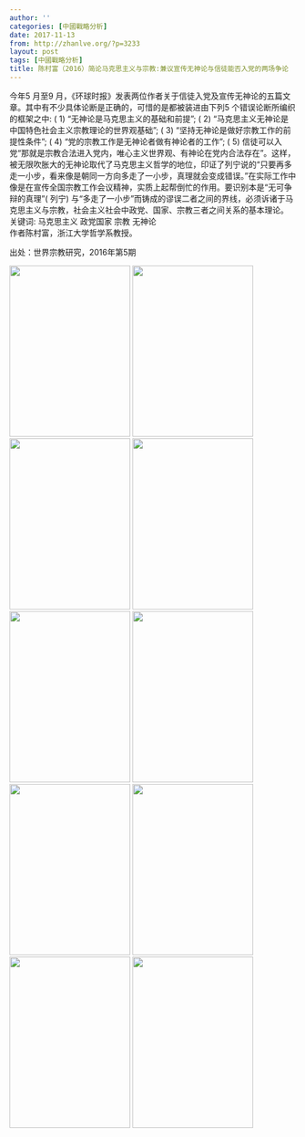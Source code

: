 ```yaml
---
author: ''
categories: [中國戰略分析]
date: 2017-11-13
from: http://zhanlve.org/?p=3233
layout: post
tags: [中國戰略分析]
title: 陈村富（2016）简论马克思主义与宗教:兼议宣传无神论与信徒能否入党的两场争论
---
```


<div id="entry">
<div class="at-above-post addthis_tool" data-url="http://zhanlve.org/?p=3233">
</div>
<p>
  今年5 月至9 月，《环球时报》发表两位作者关于信徒入党及宣传无神论的五篇文章。其中有不少具体论断是正确的，可惜的是都被装进由下列5 个错误论断所编织的框架之中: ( 1) “无神论是马克思主义的基础和前提”; ( 2) “马克思主义无神论是中国特色社会主义宗教理论的世界观基础”; ( 3) “坚持无神论是做好宗教工作的前提性条件”; ( 4) “党的宗教工作是无神论者做有神论者的工作”; ( 5) 信徒可以入党“那就是宗教合法进入党内，唯心主义世界观、有神论在党内合法存在”。这样，被无限吹胀大的无神论取代了马克思主义哲学的地位，印证了列宁说的“只要再多走一小步，看来像是朝同一方向多走了一小步，真理就会变成错误。”在实际工作中像是在宣传全国宗教工作会议精神，实质上起帮倒忙的作用。要识别本是“无可争辩的真理”( 列宁) 与“多走了一小步”而铸成的谬误二者之间的界线，必须诉诸于马克思主义与宗教，社会主义社会中政党、国家、宗教三者之间关系的基本理论。
  <br/>
  关键词: 马克思主义 政党国家 宗教 无神论
  <br/>
  作者陈村富，浙江大学哲学系教授。
 </p>
<p>
  出处：世界宗教研究，2016年第5期
 </p>
<p>
<img alt="" class="aligncenter size-medium wp-image-3234" height="300" sizes="(max-width: 212px) 100vw, 212px" src="http://zhanlve.org/wp-content/uploads/2017/11/简论马克思主义与宗教_兼议宣传无神论与信徒能否入党的两场争论_陈村富_页面_01-212x300.jpg" srcset="http://zhanlve.org/wp-content/uploads/2017/11/简论马克思主义与宗教_兼议宣传无神论与信徒能否入党的两场争论_陈村富_页面_01-212x300.jpg 212w, http://zhanlve.org/wp-content/uploads/2017/11/简论马克思主义与宗教_兼议宣传无神论与信徒能否入党的两场争论_陈村富_页面_01-768x1086.jpg 768w, http://zhanlve.org/wp-content/uploads/2017/11/简论马克思主义与宗教_兼议宣传无神论与信徒能否入党的两场争论_陈村富_页面_01-724x1024.jpg 724w" width="212"/>
<img alt="" class="aligncenter size-medium wp-image-3235" height="300" sizes="(max-width: 212px) 100vw, 212px" src="http://zhanlve.org/wp-content/uploads/2017/11/简论马克思主义与宗教_兼议宣传无神论与信徒能否入党的两场争论_陈村富_页面_02-212x300.jpg" srcset="http://zhanlve.org/wp-content/uploads/2017/11/简论马克思主义与宗教_兼议宣传无神论与信徒能否入党的两场争论_陈村富_页面_02-212x300.jpg 212w, http://zhanlve.org/wp-content/uploads/2017/11/简论马克思主义与宗教_兼议宣传无神论与信徒能否入党的两场争论_陈村富_页面_02-768x1086.jpg 768w, http://zhanlve.org/wp-content/uploads/2017/11/简论马克思主义与宗教_兼议宣传无神论与信徒能否入党的两场争论_陈村富_页面_02-724x1024.jpg 724w" width="212"/>
<img alt="" class="aligncenter size-medium wp-image-3236" height="300" sizes="(max-width: 212px) 100vw, 212px" src="http://zhanlve.org/wp-content/uploads/2017/11/简论马克思主义与宗教_兼议宣传无神论与信徒能否入党的两场争论_陈村富_页面_03-212x300.jpg" srcset="http://zhanlve.org/wp-content/uploads/2017/11/简论马克思主义与宗教_兼议宣传无神论与信徒能否入党的两场争论_陈村富_页面_03-212x300.jpg 212w, http://zhanlve.org/wp-content/uploads/2017/11/简论马克思主义与宗教_兼议宣传无神论与信徒能否入党的两场争论_陈村富_页面_03-768x1086.jpg 768w, http://zhanlve.org/wp-content/uploads/2017/11/简论马克思主义与宗教_兼议宣传无神论与信徒能否入党的两场争论_陈村富_页面_03-724x1024.jpg 724w" width="212"/>
<img alt="" class="aligncenter size-medium wp-image-3237" height="300" sizes="(max-width: 212px) 100vw, 212px" src="http://zhanlve.org/wp-content/uploads/2017/11/简论马克思主义与宗教_兼议宣传无神论与信徒能否入党的两场争论_陈村富_页面_04-212x300.jpg" srcset="http://zhanlve.org/wp-content/uploads/2017/11/简论马克思主义与宗教_兼议宣传无神论与信徒能否入党的两场争论_陈村富_页面_04-212x300.jpg 212w, http://zhanlve.org/wp-content/uploads/2017/11/简论马克思主义与宗教_兼议宣传无神论与信徒能否入党的两场争论_陈村富_页面_04-768x1086.jpg 768w, http://zhanlve.org/wp-content/uploads/2017/11/简论马克思主义与宗教_兼议宣传无神论与信徒能否入党的两场争论_陈村富_页面_04-724x1024.jpg 724w" width="212"/>
<img alt="" class="aligncenter size-medium wp-image-3238" height="300" sizes="(max-width: 212px) 100vw, 212px" src="http://zhanlve.org/wp-content/uploads/2017/11/简论马克思主义与宗教_兼议宣传无神论与信徒能否入党的两场争论_陈村富_页面_05-212x300.jpg" srcset="http://zhanlve.org/wp-content/uploads/2017/11/简论马克思主义与宗教_兼议宣传无神论与信徒能否入党的两场争论_陈村富_页面_05-212x300.jpg 212w, http://zhanlve.org/wp-content/uploads/2017/11/简论马克思主义与宗教_兼议宣传无神论与信徒能否入党的两场争论_陈村富_页面_05-768x1086.jpg 768w, http://zhanlve.org/wp-content/uploads/2017/11/简论马克思主义与宗教_兼议宣传无神论与信徒能否入党的两场争论_陈村富_页面_05-724x1024.jpg 724w" width="212"/>
<img alt="" class="aligncenter size-medium wp-image-3239" height="300" sizes="(max-width: 212px) 100vw, 212px" src="http://zhanlve.org/wp-content/uploads/2017/11/简论马克思主义与宗教_兼议宣传无神论与信徒能否入党的两场争论_陈村富_页面_06-212x300.jpg" srcset="http://zhanlve.org/wp-content/uploads/2017/11/简论马克思主义与宗教_兼议宣传无神论与信徒能否入党的两场争论_陈村富_页面_06-212x300.jpg 212w, http://zhanlve.org/wp-content/uploads/2017/11/简论马克思主义与宗教_兼议宣传无神论与信徒能否入党的两场争论_陈村富_页面_06-768x1086.jpg 768w, http://zhanlve.org/wp-content/uploads/2017/11/简论马克思主义与宗教_兼议宣传无神论与信徒能否入党的两场争论_陈村富_页面_06-724x1024.jpg 724w" width="212"/>
<img alt="" class="aligncenter size-medium wp-image-3240" height="300" sizes="(max-width: 212px) 100vw, 212px" src="http://zhanlve.org/wp-content/uploads/2017/11/简论马克思主义与宗教_兼议宣传无神论与信徒能否入党的两场争论_陈村富_页面_07-212x300.jpg" srcset="http://zhanlve.org/wp-content/uploads/2017/11/简论马克思主义与宗教_兼议宣传无神论与信徒能否入党的两场争论_陈村富_页面_07-212x300.jpg 212w, http://zhanlve.org/wp-content/uploads/2017/11/简论马克思主义与宗教_兼议宣传无神论与信徒能否入党的两场争论_陈村富_页面_07-768x1086.jpg 768w, http://zhanlve.org/wp-content/uploads/2017/11/简论马克思主义与宗教_兼议宣传无神论与信徒能否入党的两场争论_陈村富_页面_07-724x1024.jpg 724w" width="212"/>
<img alt="" class="aligncenter size-medium wp-image-3241" height="300" sizes="(max-width: 212px) 100vw, 212px" src="http://zhanlve.org/wp-content/uploads/2017/11/简论马克思主义与宗教_兼议宣传无神论与信徒能否入党的两场争论_陈村富_页面_08-212x300.jpg" srcset="http://zhanlve.org/wp-content/uploads/2017/11/简论马克思主义与宗教_兼议宣传无神论与信徒能否入党的两场争论_陈村富_页面_08-212x300.jpg 212w, http://zhanlve.org/wp-content/uploads/2017/11/简论马克思主义与宗教_兼议宣传无神论与信徒能否入党的两场争论_陈村富_页面_08-768x1086.jpg 768w, http://zhanlve.org/wp-content/uploads/2017/11/简论马克思主义与宗教_兼议宣传无神论与信徒能否入党的两场争论_陈村富_页面_08-724x1024.jpg 724w" width="212"/>
<img alt="" class="aligncenter size-medium wp-image-3242" height="300" sizes="(max-width: 212px) 100vw, 212px" src="http://zhanlve.org/wp-content/uploads/2017/11/简论马克思主义与宗教_兼议宣传无神论与信徒能否入党的两场争论_陈村富_页面_09-212x300.jpg" srcset="http://zhanlve.org/wp-content/uploads/2017/11/简论马克思主义与宗教_兼议宣传无神论与信徒能否入党的两场争论_陈村富_页面_09-212x300.jpg 212w, http://zhanlve.org/wp-content/uploads/2017/11/简论马克思主义与宗教_兼议宣传无神论与信徒能否入党的两场争论_陈村富_页面_09-768x1086.jpg 768w, http://zhanlve.org/wp-content/uploads/2017/11/简论马克思主义与宗教_兼议宣传无神论与信徒能否入党的两场争论_陈村富_页面_09-724x1024.jpg 724w" width="212"/>
<img alt="" class="aligncenter size-medium wp-image-3243" height="300" sizes="(max-width: 212px) 100vw, 212px" src="http://zhanlve.org/wp-content/uploads/2017/11/简论马克思主义与宗教_兼议宣传无神论与信徒能否入党的两场争论_陈村富_页面_10-212x300.jpg" srcset="http://zhanlve.org/wp-content/uploads/2017/11/简论马克思主义与宗教_兼议宣传无神论与信徒能否入党的两场争论_陈村富_页面_10-212x300.jpg 212w, http://zhanlve.org/wp-content/uploads/2017/11/简论马克思主义与宗教_兼议宣传无神论与信徒能否入党的两场争论_陈村富_页面_10-768x1086.jpg 768w, http://zhanlve.org/wp-content/uploads/2017/11/简论马克思主义与宗教_兼议宣传无神论与信徒能否入党的两场争论_陈村富_页面_10-724x1024.jpg 724w" width="212"/>
</p>
<!-- AddThis Advanced Settings above via filter on the_content -->
<!-- AddThis Advanced Settings below via filter on the_content -->
<!-- AddThis Advanced Settings generic via filter on the_content -->
<!-- AddThis Share Buttons above via filter on the_content -->
<!-- AddThis Share Buttons below via filter on the_content -->
<div class="at-below-post addthis_tool" data-url="http://zhanlve.org/?p=3233">
</div>
<!-- AddThis Share Buttons generic via filter on the_content -->
</div>
